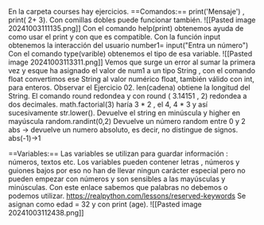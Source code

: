 En la carpeta courses hay ejercicios.
==Comandos:==
print('Mensaje') , print( 2+ 3). Con comillas dobles puede funcionar también.
![[Pasted image 20241003111135.png]]
Con el comando help(print) obtenemos ayuda de como usar el print y con que es compatible.
Con la función input obtenemos la interacción del usuario
number1= input("Entra un número")
Con el comando type(varible) obtenemos el tipo de esa variable.
![[Pasted image 20241003113311.png]]
Vemos que surge un error al sumar la primera vez y esque ha asignado el valor de num1 a un tipo String , con el comando float convertimos ese String al valor numérico float, también válido con int, para enteros.
Observar el Ejercicio 02.
len(cadena) obtiene la longitud del String.
El comando round redondea y con round ( 3.14151 , 2) redondea a dos decimales.
math.factorial(3) haría 3 * 2 , el 4, 4 * 3 y así sucesivamente
str.lower(). Devuelve el string en minúscula y higher en mayúscula
random.randint(0,2) Devuelve un número random entre 0 y 2
abs -> devuelve un numero absoluto, es decir, no distingue de signos.
abs(-1)->1

==Variables:==
Las variables se utilizan para guardar información : números, textos etc.
Los variables pueden contener letras , números y guiones bajos por eso no han de llevar ningun carácter especial pero no pueden empezar con números y son sensibles a las mayúsculas y minúsculas.
Con este enlace sabemos que palabras no debemos o podemos utilizar.
https://realpython.com/lessons/reserved-keywords
Se asignan como edad = 32 y con print (age).
![[Pasted image 20241003112438.png]]
